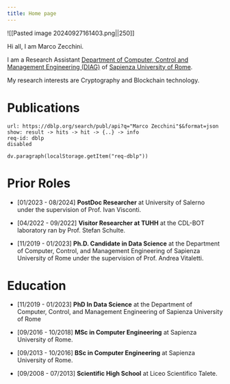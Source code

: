 ```yaml
---
title: Home page
---
```


![[Pasted image 20240927161403.png||250]] 

Hi all, I am Marco Zecchini.

I am a Research Assistant [Department of Computer, Control and Management Engineering (DIAG)](https://www.dis.uniroma1.it/) of [Sapienza University of Rome](https://www.uniroma1.it/it/pagina-strutturale/home).

My research interests are Cryptography and Blockchain technology.
# Publications

```req 
url: https://dblp.org/search/publ/api?q="Marco Zecchini"$&format=json
show: result -> hits -> hit -> {..} -> info
req-id: dblp
disabled
```


```dataview
dv.paragraph(localStorage.getItem("req-dblp"))
```



# Prior Roles

* [01/2023 - 08/2024] **PostDoc Researcher** at University of Salerno under the supervision of Prof. Ivan Visconti.

* [04/2022 - 09/2022] **Visitor Researcher at TUHH** at the CDL-BOT laboratory ran by Prof. Stefan Schulte.

- [11/2019 - 01/2023] **Ph.D. Candidate in Data Science** at the Department of Computer, Control, and Management Engineering of Sapienza University of Rome under the supervision of Prof. Andrea Vitaletti.

# Education

* [11/2019 - 01/2023] **PhD In Data Science** at the Department of Computer, Control, and Management Engineering of Sapienza University of Rome 

- [09/2016 - 10/2018] **MSc in Computer Engineering** at Sapienza University of Rome.
    
- [09/2013 - 10/2016] **BSc in Computer Engineering** at Sapienza University of Rome.
    
- [09/2008 - 07/2013] **Scientific High School** at Liceo Scientifico Talete.